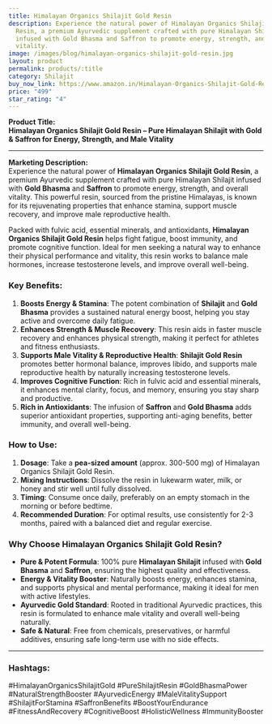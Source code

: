 ```yaml
---
title: Himalayan Organics Shilajit Gold Resin
description: Experience the natural power of Himalayan Organics Shilajit Gold
  Resin, a premium Ayurvedic supplement crafted with pure Himalayan Shilajit
  infused with Gold Bhasma and Saffron to promote energy, strength, and overall
  vitality.
image: /images/blog/himalayan-organics-shilajit-gold-resin.jpg
layout: product
permalink: products/:title
category: Shilajit
buy_now_link: ﻿https://www.amazon.in/Himalayan-Organics-Shilajit-Gold-Resin/dp/B0CJJDZZPZ/ref=sr_1_26?crid=1YY2DLXEMCWUZ&tag=ayushmonk-21
price: "499"
star_rating: "4"
---
```

**Product Title:**  
**Himalayan Organics Shilajit Gold Resin – Pure Himalayan Shilajit with Gold & Saffron for Energy, Strength, and Male Vitality**

---

**Marketing Description:**  
Experience the natural power of **Himalayan Organics Shilajit Gold Resin**, a premium Ayurvedic supplement crafted with pure Himalayan Shilajit infused with **Gold Bhasma** and **Saffron** to promote energy, strength, and overall vitality. This powerful resin, sourced from the pristine Himalayas, is known for its rejuvenating properties that enhance stamina, support muscle recovery, and improve male reproductive health.

Packed with fulvic acid, essential minerals, and antioxidants, **Himalayan Organics Shilajit Gold Resin** helps fight fatigue, boost immunity, and promote cognitive function. Ideal for men seeking a natural way to enhance their physical performance and vitality, this resin works to balance male hormones, increase testosterone levels, and improve overall well-being.

### **Key Benefits**:
1. **Boosts Energy & Stamina**: The potent combination of **Shilajit** and **Gold Bhasma** provides a sustained natural energy boost, helping you stay active and overcome daily fatigue.
2. **Enhances Strength & Muscle Recovery**: This resin aids in faster muscle recovery and enhances physical strength, making it perfect for athletes and fitness enthusiasts.
3. **Supports Male Vitality & Reproductive Health**: **Shilajit Gold Resin** promotes better hormonal balance, improves libido, and supports male reproductive health by naturally increasing testosterone levels.
4. **Improves Cognitive Function**: Rich in fulvic acid and essential minerals, it enhances mental clarity, focus, and memory, ensuring you stay sharp and productive.
5. **Rich in Antioxidants**: The infusion of **Saffron** and **Gold Bhasma** adds superior antioxidant properties, supporting anti-aging benefits, better immunity, and overall well-being.

### **How to Use**:
1. **Dosage**: Take a **pea-sized amount** (approx. 300-500 mg) of Himalayan Organics Shilajit Gold Resin.
2. **Mixing Instructions**: Dissolve the resin in lukewarm water, milk, or honey and stir well until fully dissolved.
3. **Timing**: Consume once daily, preferably on an empty stomach in the morning or before bedtime.
4. **Recommended Duration**: For optimal results, use consistently for 2-3 months, paired with a balanced diet and regular exercise.

### **Why Choose Himalayan Organics Shilajit Gold Resin?**
- **Pure & Potent Formula**: 100% pure **Himalayan Shilajit** infused with **Gold Bhasma** and **Saffron**, ensuring the highest quality and effectiveness.
- **Energy & Vitality Booster**: Naturally boosts energy, enhances stamina, and supports physical and mental performance, making it ideal for men with active lifestyles.
- **Ayurvedic Gold Standard**: Rooted in traditional Ayurvedic practices, this resin is formulated to enhance male vitality and overall well-being naturally.
- **Safe & Natural**: Free from chemicals, preservatives, or harmful additives, ensuring safe long-term use with no side effects.

---

### **Hashtags**:  
#HimalayanOrganicsShilajitGold #PureShilajitResin #GoldBhasmaPower #NaturalStrengthBooster #AyurvedicEnergy #MaleVitalitySupport #ShilajitForStamina #SaffronBenefits #BoostYourEndurance #FitnessAndRecovery #CognitiveBoost #HolisticWellness #ImmunityBooster
